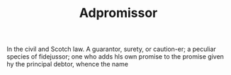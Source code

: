 ---
title: Adpromissor
permalink: "/definitions/adpromissor.html"
body: In the civil and Scotch law. A guarantor, surety, or caution-er; a peculiar
  species of fidejussor; one who adds hls own promise to the promise given hy the
  principal debtor, whence the name
published_at: '2018-07-07'
layout: post
---